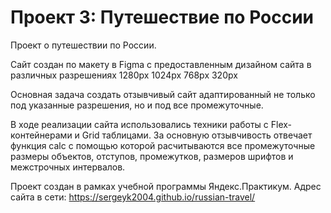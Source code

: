 # Проект 3: Путешествие по России


Проект о путешествии по России.

Сайт создан по макету в Figma с предоставленным дизайном сайта в различных разрешениях 1280px 1024px 768px 320px

Основная задача создать отзывчивый сайт адаптированный не только под указанные разрешения, но и под все промежуточные.

В ходе реализации сайта использовались техники работы с Flex-контейнерами и Grid таблицами.
За основную отзывчивость отвечает функция calc с помощью которой расчитываются все промежуточные размеры объектов, отступов, промежутков, размеров шрифтов и межстрочных интервалов.

Проект создан в рамках учебной программы Яндекс.Практикум.
Адрес сайта в сети: https://sergeyk2004.github.io/russian-travel/
